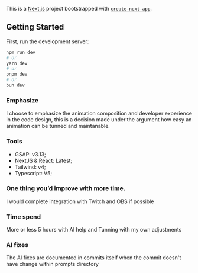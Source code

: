 This is a [Next.js](https://nextjs.org) project bootstrapped with [`create-next-app`](https://nextjs.org/docs/app/api-reference/cli/create-next-app).

## Getting Started

First, run the development server:

```bash
npm run dev
# or
yarn dev
# or
pnpm dev
# or
bun dev
```

### Emphasize
I choose to emphasize the animation composition and developer experience in the code design, this is a decision made under the argument how easy an animation can be tunned and maintanable.

### Tools 
- GSAP: v3.13;
- NextJS & React: Latest;
- Tailwind: v4;
- Typescript: V5;

### One thing you’d improve with more time.
I would complete integration with Twitch and OBS if possible

### Time spend
More or less 5 hours with AI help and Tunning with my own adjustments

### AI fixes
The AI fixes are documented in commits itself when the commit doesn't have change within prompts directory
